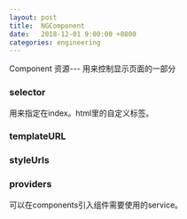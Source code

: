 ```yaml
---
layout: post
title:  NGComponent
date:   2018-12-01 9:00:00 +0800
categories: engineering
---
```

Component 资源--- 用来控制显示页面的一部分
### selector
用来指定在index。html里的自定义标签。
### templateURL

### styleUrls


### providers
可以在components引入组件需要使用的service。
